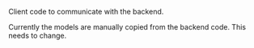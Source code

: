 Client code to communicate with the backend.

Currently the models are manually copied from the backend code. This needs to change.
